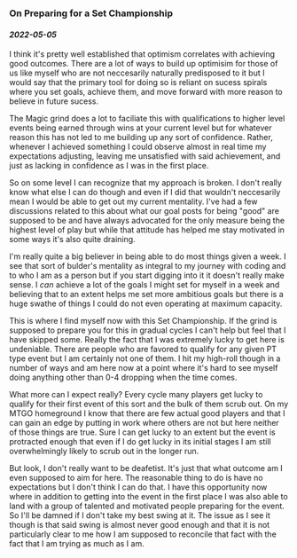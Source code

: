 ### On Preparing for a Set Championship

#### _2022-05-05_

I think it's pretty well established that optimism correlates with achieving good outcomes. There are a lot of ways to build up optimisim for those of us like myself who are not neccesarily naturally predisposed to it but I would say that the primary tool for doing so is reliant on sucess spirals where you set goals, achieve them, and move forward with more reason to believe in future sucess. 

The Magic grind does a lot to faciliate this with qualifications to higher level events being earned through wins at your current level but for whatever reason this has not led to me building up any sort of confidence. Rather, whenever I achieved something I could observe almost in real time my expectations adjusting, leaving me unsatisfied with said achievement, and just as lacking in confidence as I was in the first place.

So on some level I can recognize that my approach is broken. I don't really know what else I can do though and even if I did that wouldn't neccesarily mean I would be able to get out my current mentality. I've had a few discussions related to this about what our goal posts for being "good" are supposed to be and have always advocated for the only measure being the highest level of play but while that attitude has helped me stay motivated in some ways it's also quite draining.

I'm really quite a big believer in being able to do most things given a week. I see that sort of bulder's mentality as integral to my journey with coding and to who I am as a person but if you start digging into it it doesn't really make sense. I *can* achieve a lot of the goals I might set for myself in a week and believing that to an extent helps me set more ambitious goals but there is a huge swathe of things I could do not even operating at maximum capacity.

This is where I find myself now with this Set Championship. If the grind is supposed to prepare you for this in gradual cycles I can't help but feel that I have skipped some. Really the fact that I was extremely lucky to get here is undeniable. There are people who are favored to qualify for any given PT type event but I am certainly not one of them. I hit my high-roll though in a number of ways and am here now at a point where it's hard to see myself doing anything other than 0-4 dropping when the time comes.

What more can I expect really? Every cycle many players get lucky to qualify for their first event of this sort and the bulk of them scrub out. On my MTGO homeground I know that there are few actual good players and that I can gain an edge by putting in work where others are not but here neither of those things are true. Sure I can get lucky to an extent but the event is protracted enough that even if I do get lucky in its initial stages I am still overwhelmingly likely to scrub out in the longer run.

But look, I don't really want to be deafetist. It's just that what outcome am I even supposed to aim for here. The reasonable thing to do is have no expectations but I don't think I can do that. I have this opportunity now where in addition to getting into the event in the first place I was also able to land with a group of talented and motivated people preparing for the event. So I'll be damned if I don't take my best swing at it. The issue as I see it though is that said swing is almost never good enough and that it is not particularly clear to me how I am supposed to reconcile that fact with the fact that I am trying as much as I am.
